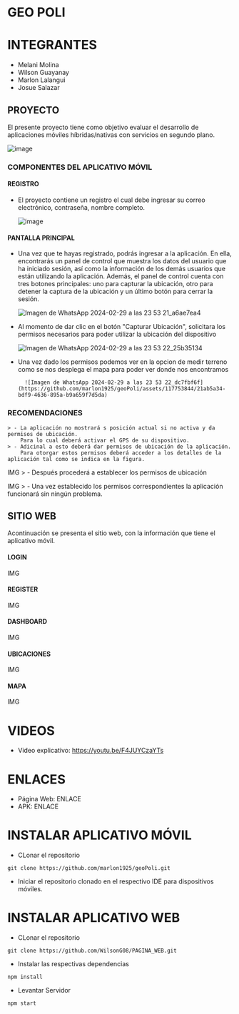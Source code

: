 # GEO POLI
# INTEGRANTES
- Melani Molina
- Wilson Guayanay
- Marlon Lalangui
- Josue Salazar
## PROYECTO
El presente proyecto tiene como objetivo evaluar el desarrollo de aplicaciones móviles híbridas/nativas con servicios en segundo plano.

![image](https://github.com/marlon1925/geoPoli/assets/117754219/9d6c8d50-a912-49c6-8a35-d400305128b5)


### COMPONENTES DEL APLICATIVO MÓVIL
#### REGISTRO
- El proyecto contiene un registro el cual debe ingresar su correo electrónico, contraseña, nombre completo.

    ![image](https://github.com/marlon1925/geoPoli/assets/117754219/1b582fcb-57ef-4abc-9859-c6f14490497b)

    

#### PANTALLA PRINCIPAL
- Una vez que te hayas registrado, podrás ingresar a la aplicación. En ella, encontrarás un panel de control que muestra los datos del usuario que ha iniciado sesión, así como la información de los demás usuarios que están utilizando la aplicación. Además, el panel de control cuenta con tres botones principales: uno para capturar la ubicación, otro para detener la captura de la ubicación y un último botón para cerrar la sesión.
  
    ![Imagen de WhatsApp 2024-02-29 a las 23 53 21_a6ae7ea4](https://github.com/marlon1925/geoPoli/assets/117753844/342ddf34-e3cf-494a-8898-35f0d2844138)

- Al momento de dar clic en el botón "Capturar Ubicación", solicitara los permisos necesarios para poder utilizar la ubicación del dispositivo

    ![Imagen de WhatsApp 2024-02-29 a las 23 53 22_25b35134](https://github.com/marlon1925/geoPoli/assets/117753844/a700ecf4-6d67-40c6-bba5-48ec11356702)


- Una vez dado los permisos podemos ver en la opcion de medir terreno como se nos desplega el mapa para poder ver donde nos encontramos

        ![Imagen de WhatsApp 2024-02-29 a las 23 53 22_dc7fbf6f](https://github.com/marlon1925/geoPoli/assets/117753844/21ab5a34-bdf9-4636-895a-b9a659f7d5da)

### RECOMENDACIONES
    > - La aplicación no mostrará s posición actual si no activa y da permisos de ubicación. 
        Para lo cual deberá activar el GPS de su dispositivo.
    > - Adicinal a esto deberá dar permisos de ubicación de la aplicación.
        Para otorgar estos permisos deberá acceder a los detalles de la aplicación tal como se indica en la figura.
        
IMG
    > - Después procederá a establecer los permisos de ubicación
    
IMG
    > - Una vez establecido los permisos correspondientes la aplicación funcionará sin ningún problema.

## SITIO WEB
Acontinuación se presenta el sitio web, con la información que tiene el aplicativo móvil.
#### LOGIN
IMG

#### REGISTER
IMG
#### DASHBOARD
IMG
#### UBICACIONES 
IMG

#### MAPA
IMG


# VIDEOS
- Video explicativo: https://youtu.be/F4JUYCzaYTs

# ENLACES
- Página Web: ENLACE
- APK: ENLACE

# INSTALAR APLICATIVO MÓVIL 
- CLonar el repositorio
```
git clone https://github.com/marlon1925/geoPoli.git
```
- Iniciar el repositorio clonado en el respectivo IDE para dispositivos móviles.

# INSTALAR APLICATIVO WEB
- CLonar el repositorio
```
git clone https://github.com/WilsonG08/PAGINA_WEB.git
```
- Instalar las respectivas dependencias
```
npm install
```
- Levantar Servidor
```
npm start
```
